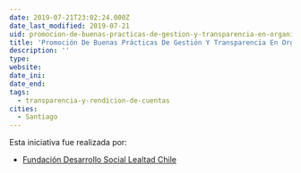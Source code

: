 ```yaml
---
date: 2019-07-21T23:02:24.000Z
date_last_modified: 2019-07-21
uid: promocion-de-buenas-practicas-de-gestion-y-transparencia-en-organizaciones-sin-fines-de-lucro
title: 'Promoción De Buenas Prácticas De Gestión Y Transparencia En Organizaciones Sin Fines De Lucro'
description: ''
type: 
website: 
date_ini: 
date_end: 
tags:
  - transparencia-y-rendicion-de-cuentas
cities: 
  - Santiago
---
```


Esta iniciativa fue realizada por:

- [Fundación Desarrollo Social Lealtad Chile](/organizaciones/fundacion-desarrollo-social-lealtad-chile)
